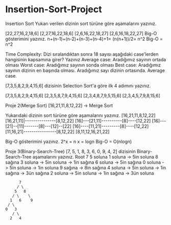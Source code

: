 # Insertion-Sort-Project

Insertion Sort
Yukarı verilen dizinin sort türüne göre aşamalarını yazınız.

[22,27,16,2,18,6]
[2,27,16,22,18,6]
[2,6,16,22,18,27]
[2,6,16,18,22,27]
Big-O gösterimini yazınız.
n+(n-1)+(n-2)+(n-3)+(n-4)+1= (n(n+1))/2= n^2 Big-O = n^2

Time Complexity: Dizi sıralandıktan sonra 18 sayısı aşağıdaki case'lerden hangisinin kapsamına girer? Yazınız
Average case: Aradığımız sayının ortada olması
Worst case: Aradığımız sayının sonda olması
Best case: Aradığımız sayının dizinin en başında olması.
Aradığımız sayı dizinin ortasında. Average case.

[7,3,5,8,2,9,4,15,6] dizisinin Selection Sort'a göre ilk 4 adımını yazınız.

[7,3,5,8,2,9,4,15,6]
[2,3,5,8,7,9,4,15,6]
[2,3,4,8,7,9,5,15,6]
[2,3,4,5,7,9,8,15,6]


Proje 2(Merge Sort)
[16,21,11,8,12,22] -> Merge Sort

Yukarıdaki dizinin sort türüne göre aşamalarını yazınız.
[16,21,11,8,12,22]
[16,21,11]|---------------[8,12,22]
[16]---[21,11]----------[8]----[12,22]
[16]---[21]--[11]-------[8]---[12]--[22]
[16]----[11,21]---------[8]----[12,22]
[11,16,21]----------------[8,12,22]
[8,11,12,16,21,22]

Big-O gösterimini yazınız.
2^x = n
x = logn
Big-O = O(nlogn)

Proje 3(Binary-Search-Tree)
[7, 5, 1, 8, 3, 6, 0, 9, 4, 2] dizisinin Binary-Search-Tree aşamalarını yazınız.
Root 7
5 soluna
1 soluna -> 5in soluna
8 sağına
3 soluna -> 5in soluna -> 1in sağına
6 soluna -> 5in sağına
0 soluna -> 5in soluna -> 1in soluna
9 sağına -> 8in sağına
4 soluna -> 5in soluna -> 1in sağına -> 3ün sağına
2 soluna -> 5in soluna -> 1in sağına -> 3ün soluna

          7
         / \
        5   8
       / \    \
      1   6    9
     / \
    0   3
       / \
      2   4

